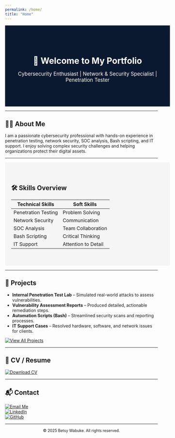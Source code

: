 ```yaml
---
permalink: /home/
title: "Home"
---
```



<div style="width:100%; background:#0a192f; color:white; padding:60px 20px; text-align:center;">
  <h1 style="margin-bottom:10px;">👋 Welcome to My Portfolio</h1>
  <p style="font-size:1.2em;">Cybersecurity Enthusiast | Network & Security Specialist | Penetration Tester</p>
</div>

---

## 🧑‍💻 About Me
I am a passionate cybersecurity professional with hands-on experience in penetration testing, network security, SOC analysis, Bash scripting, and IT support. I enjoy solving complex security challenges and helping organizations protect their digital assets.

---

<div style="width:100%; background:#f5f5f5; padding:40px 20px;">
<h2>🛠 Skills Overview</h2>

| Technical Skills | Soft Skills |
|------------------|-------------|
| Penetration Testing | Problem Solving |
| Network Security | Communication |
| SOC Analysis | Team Collaboration |
| Bash Scripting | Critical Thinking |
| IT Support | Attention to Detail |
</div>

---

## 📂 Projects
- **Internal Penetration Test Lab** – Simulated real-world attacks to assess vulnerabilities.  
- **Vulnerability Assessment Reports** – Produced detailed, actionable remediation steps.  
- **Automation Scripts (Bash)** – Streamlined security scans and reporting processes.  
- **IT Support Cases** – Resolved hardware, software, and network issues for clients.  

<a href="#projects">
  <img src="https://img.shields.io/badge/View-All%20Projects-brightgreen?style=for-the-badge" alt="View All Projects">
</a>

---

## 📜 CV / Resume
[![Download CV](https://img.shields.io/badge/Download-CV-blue?style=for-the-badge)](/files/BetsyWabuke_CV.pdf)

---

## 📬 Contact
[![Email Me](https://img.shields.io/badge/Email-YourEmail-blue?style=for-the-badge)](mailto:betsywabuke@gmail.com)  
[![LinkedIn](https://img.shields.io/badge/LinkedIn-Profile-blue?style=for-the-badge)](https://www.linkedin.com/in/betsywabuke)  
[![GitHub](https://img.shields.io/badge/GitHub-Profile-black?style=for-the-badge)](https://github.com/Betsy-Wabuke)

---

<footer style="text-align:center; font-size:0.9em;">
&copy; 2025 Betsy Wabuke. All rights reserved.
</footer>

